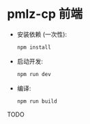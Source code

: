 # pmlz-cp 前端

- 安装依赖 (一次性):

  ```sh
  npm install
  ```

- 启动开发:

  ```sh
  npm run dev
  ```

- 编译:

  ```sh
  npm run build
  ```

TODO
